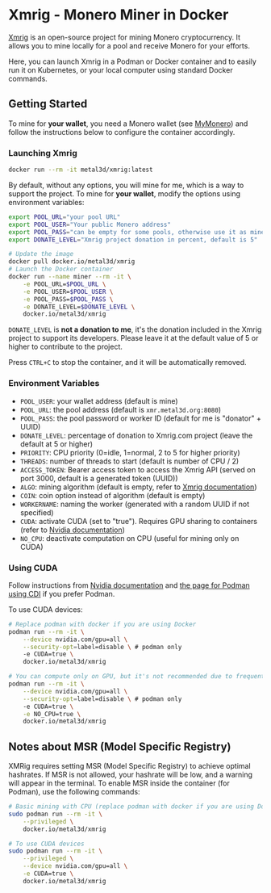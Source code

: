 # Xmrig - Monero Miner in Docker

[Xmrig](https://xmrig.com/) is an open-source project for mining Monero cryptocurrency. It allows you to mine locally for a pool and receive Monero for your efforts.

Here, you can launch Xmrig in a Podman or Docker container and to easily run it on Kubernetes, or your local computer using standard Docker commands.

## Getting Started

To mine for **your wallet**, you need a Monero wallet (see [MyMonero](https://mymonero.com/)) and follow the instructions below to configure the container accordingly.

### Launching Xmrig

```bash
docker run --rm -it metal3d/xmrig:latest
```

By default, without any options, you will mine for me, which is a way to support the project. To mine for **your wallet**, modify the options using environment variables:

```bash
export POOL_URL="your pool URL"
export POOL_USER="Your public Monero address"
export POOL_PASS="can be empty for some pools, otherwise use it as miner ID"
export DONATE_LEVEL="Xmrig project donation in percent, default is 5"

# Update the image
docker pull docker.io/metal3d/xmrig
# Launch the Docker container
docker run --name miner --rm -it \
    -e POOL_URL=$POOL_URL \
    -e POOL_USER=$POOL_USER \
    -e POOL_PASS=$POOL_PASS \
    -e DONATE_LEVEL=$DONATE_LEVEL \
    docker.io/metal3d/xmrig
```

`DONATE_LEVEL` is **not a donation to me**, it's the donation included in the Xmrig project to support its developers. Please leave it at the default value of 5 or higher to contribute to the project.

Press `CTRL+C` to stop the container, and it will be automatically removed.

### Environment Variables

- `POOL_USER`: your wallet address (default is mine)
- `POOL_URL`: the pool address (default is `xmr.metal3d.org:8080`)
- `POOL_PASS`: the pool password or worker ID (default for me is "donator" + UUID)
- `DONATE_LEVEL`: percentage of donation to Xmrig.com project (leave the default at 5 or higher)
- `PRIORITY`: CPU priority (0=idle, 1=normal, 2 to 5 for higher priority)
- `THREADS`: number of threads to start (default is number of CPU / 2)
- `ACCESS_TOKEN`: Bearer access token to access the Xmrig API (served on port 3000, default is a generated token (UUID))
- `ALGO`: mining algorithm (default is empty, refer to [Xmrig documentation](https://xmrig.com/docs/algorithms))
- `COIN`: coin option instead of algorithm (default is empty)
- `WORKERNAME`: naming the worker (generated with a random UUID if not specified)
- `CUDA`: activate CUDA (set to "true"). Requires GPU sharing to containers (refer to [Nvidia documentation](https://docs.nvidia.com/datacenter/cloud-native/container-toolkit/latest/install-guide.html))
- `NO_CPU`: deactivate computation on CPU (useful for mining only on CUDA)

### Using CUDA

Follow instructions from [Nvidia documentation](https://docs.nvidia.com/datacenter/cloud-native/container-toolkit/latest/install-guide.html) and [the page for Podman using CDI](https://docs.nvidia.com/datacenter/cloud-native/container-toolkit/latest/cdi-support.html) if you prefer Podman.

To use CUDA devices:

```bash
# Replace podman with docker if you are using Docker
podman run --rm -it \
    --device nvidia.com/gpu=all \
    --security-opt=label=disable \ # podman only
    -e CUDA=true \
    docker.io/metal3d/xmrig

# You can compute only on GPU, but it's not recommended due to frequent GPU errors
podman run --rm -it \
    --device nvidia.com/gpu=all \
    --security-opt=label=disable \ # podman only
    -e CUDA=true \
    -e NO_CPU=true \
    docker.io/metal3d/xmrig
```

## Notes about MSR (Model Specific Registry)

XMRig requires setting MSR (Model Specific Registry) to achieve optimal hashrates. If MSR is not allowed, your hashrate will be low, and a warning will appear in the terminal. To enable MSR inside the container (for Podman), use the following commands:

```bash
# Basic mining with CPU (replace podman with docker if you are using Docker)
sudo podman run --rm -it \
    --privileged \
    docker.io/metal3d/xmrig

# To use CUDA devices
sudo podman run --rm -it \
    --privileged \
    --device nvidia.com/gpu=all \
    -e CUDA=true \
    docker.io/metal3d/xmrig
```
